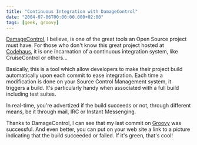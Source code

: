 ```yaml
---
title: "Continuous Integration with DamageControl"
date: "2004-07-06T00:00:00.000+02:00"
tags: [geek, groovy]
---
```


[DamageControl](http://damagecontrol.codehaus.org/), I believe, is one of the great tools an Open Source project must have. For those who don't know this great project hosted at [Codehaus](http://www.codehaus.org/), it is one incarnation of a continuous integration system, like CruiseControl or others...

Basically, this is a tool which allow developers to make their project build automatically upon each commit to ease integration. Each time a modification is done on your Source Control Management system, it triggers a build. It's particularly handy when associated with a full build including test suites.

In real-time, you're advertized if the build succeeds or not, through different means, be it through mail, IRC or Instant Messenging.

Thanks to DamageControl, I can see that my last commit on [Groovy](http://groovy.codehaus.org/) was successful. And even better, you can put on your web site a link to a picture indicating that the build succeeded or failed. If it's green, that's cool!